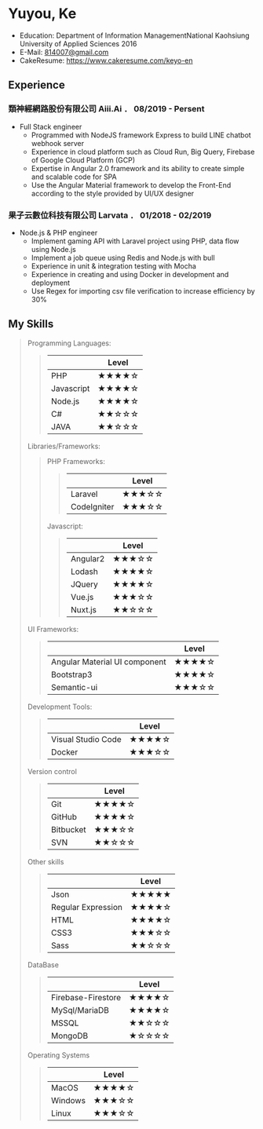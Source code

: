 

# Yuyou, Ke

 - Education: Department of Information ManagementNational Kaohsiung University of Applied Sciences 2016
 - E-Mail: 814007@gmail.com
 - CakeResume: https://www.cakeresume.com/keyo-en
 
## Experience
### 類神經網路股份有限公司 Aiii.Ai ． 08/2019 - Persent
- Full Stack engineer
  - Programmed with NodeJS framework Express to build LINE chatbot webhook server
  - Experience in cloud platform such as Cloud Run, Big Query, Firebase of Google Cloud Platform (GCP)
  - Expertise in Angular 2.0 framework and its ability to create simple and scalable code for SPA
  - Use the Angular Material framework to develop the Front-End according to the style provided by UI/UX designer

### 果子云數位科技有限公司 Larvata ． 01/2018 - 02/2019
- Node.js & PHP engineer
  - Implement gaming API with Laravel project using PHP, data flow using Node.js
  - Implement a job queue using Redis and Node.js with bull
  - Experience in unit & integration testing with Mocha
  - Experience in creating and using Docker in development and deployment
  - Use Regex for importing csv file verification to increase efficiency by 30%

## My Skills

> Programming Languages:
>>||Level|
>>|--|--|
>>| PHP | ★★★★☆ |
>>| Javascript | ★★★★☆ |
>>| Node.js | ★★★★☆ |
>>| C# | ★★☆☆☆ |
>>| JAVA | ★★☆☆☆ |
> Libraries/Frameworks:
>> PHP Frameworks:
>>>||Level|
>>>|--|--|
>>>| Laravel | ★★★☆☆ |
>>>| CodeIgniter | ★★★☆☆ |
>> Javascript:
>>>||Level|
>>>|--|--|
>>>| Angular2 | ★★★☆☆ |
>>>| Lodash | ★★★★☆ |
>>>| JQuery | ★★★★☆ |
>>>| Vue.js | ★★★☆☆ |
>>>| Nuxt.js | ★★☆☆☆ |
> UI Frameworks:
>>||Level|
>>|--|--|
>>| Angular Material UI component | ★★★★☆ |
>>| Bootstrap3 | ★★★★☆ |
>>| Semantic-ui | ★★★☆☆ |
> Development Tools:
>>||Level|
>>|--|--|
>>|Visual Studio Code|★★★★☆ |
>>| Docker | ★★★☆☆ |
> Version control
>>||Level|
>>|------|------|
>>|Git|★★★★☆ |
>>|GitHub|★★★★☆ |
>>|Bitbucket|★★★☆☆ |
>>|SVN|★★☆☆☆ |
> Other skills
>>||Level|
>>|--|--|
>>|Json|★★★★★|
>>|Regular Expression|★★★★☆|
>>|HTML|★★★★☆ |
>>|CSS3|★★★☆☆|
>>|Sass|★★☆☆☆ |
> DataBase
>>||Level|
>>|--|--|
>>|Firebase-Firestore|★★★★☆|
>>|MySql/MariaDB|★★★★☆|
>>|MSSQL|★★☆☆☆ |
>>|MongoDB|★☆☆☆☆|
> Operating Systems
>>||Level|
>>|--|--|
>>|MacOS|★★★★☆|
>>|Windows|★★★☆☆|
>>|Linux|★★★☆☆ |
